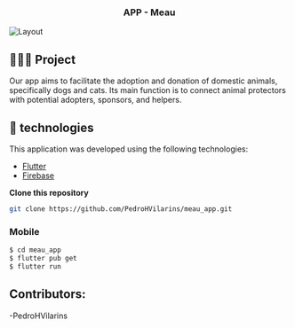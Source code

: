 <h3 align="center">
   APP - Meau
</h3>

<img alt="Layout" src="https://user-images.githubusercontent.com/42494117/206493844-fe66b728-a12c-4e7f-939e-89dba40e961f.png">

## 👨🏻‍💻 Project

Our app aims to facilitate the adoption and donation of domestic animals, specifically dogs and cats. Its main function is to connect animal protectors with potential adopters, sponsors, and helpers.

## 🚀 technologies

This application was developed using the following technologies:

- [Flutter](https://flutter.dev/)
- [Firebase](https://firebase.google.com/)


**Clone this repository**

```bash
git clone https://github.com/PedroHVilarins/meau_app.git
```

### Mobile

```bash
$ cd meau_app
$ flutter pub get
$ flutter run
```
## Contributors:
-PedroHVilarins


